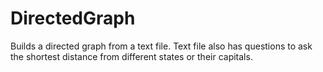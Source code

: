 DirectedGraph
=============

Builds a directed graph from a text file. Text file also has questions to ask the shortest distance from different states or their capitals.
